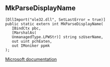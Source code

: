 ## MkParseDisplayName

```
[DllImport("ole32.dll", SetLastError = true)]
public static extern int MkParseDisplayName(
   IBindCtx pbc,
   [MarshalAs(
   UnmanagedType.LPWStr)] string szUserName,
   out uint pchEaten,
   out IMoniker ppmk
);
```

[Microsoft documentation](https://docs.microsoft.com/en-us/windows/win32/api/objbase/nf-objbase-mkparsedisplayname)
